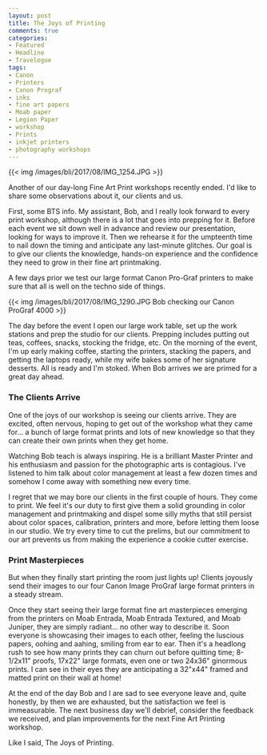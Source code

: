 ```yaml
---
layout: post
title: The Joys of Printing
comments: true
categories:
- Featured
- Headline
- Travelogue
tags:
- Canon
- Printers
- Canon Prograf 
- inks
- fine art papers
- Moab paper
- Legion Paper
- workshop
- Prints
- inkjet printers
- photography workshops
---
```


{{<  img /images/bli/2017/08/IMG_1254.JPG  >}}

Another of our day-long Fine Art Print workshops recently ended. I'd like to share some observations about it, our clients and us. 

<!--more-->

First, some BTS info. My assistant, Bob, and I really look forward to every print workshop, although there is a lot that goes into prepping for it. Before each event we sit down well in advance and review our presentation, looking for ways to improve it. Then we rehearse it for the umpteenth time to nail down the timing and anticipate any last-minute glitches. Our goal is to give our clients the knowledge, hands-on experience and the confidence they need to grow in their fine art printmaking. 

A few days prior we test our large format Canon Pro-Graf printers to make sure that all is well on the techno side of things. 

{{<  img /images/bli/2017/08/IMG_1290.JPG Bob checking our Canon ProGraf 4000  >}}

The day before the event I open our large work table, set up the work stations and prep the studio for our clients. Prepping includes putting out teas, coffees, snacks, stocking the fridge, etc. On the  morning of the event, I'm up early making coffee, starting the printers, stacking the papers, and getting the laptops ready, while my wife bakes some of her signature desserts. All is ready and I'm stoked. When Bob arrives we are primed for a great day ahead. 

### The Clients Arrive

One of the joys of our workshop is seeing our clients arrive. They are excited, often nervous, hoping to get out of the workshop what they came for... a bunch of large format prints and lots of new knowledge so that they can create their own prints when they get home. 

Watching Bob teach is always inspiring. He is a brilliant Master Printer and his enthusiasm and passion for the photographic arts is contagious. I've listened to him talk about color  management at least a few dozen times and somehow I come away with something new every time. 

I regret that we may bore our clients in the first couple of hours. They come to print. We feel it's our duty to first give them a solid grounding in color management and printmaking and dispel some silly myths that still persist about color spaces, calibration, printers and more, before letting them loose in our studio. We try every time to cut the prelims, but our commitment to our art prevents us from making the experience a cookie cutter exercise. 

### Print Masterpieces

But when they finally start printing the room just lights up! Clients joyously send their images to our four Canon Image ProGraf large format printers in a steady stream. 

Once they start seeing their large format fine art masterpieces emerging from the printers on Moab Entrada, Moab Entrada Textured, and Moab Juniper, they are simply radiant... no other way to describe it. Soon everyone is showcasing their images to each other, feeling the luscious papers, oohing and aahing, smiling from ear to ear. Then it's a headlong rush to see how many prints they can churn out before quitting time; 8-1/2x11" proofs, 17x22" large formats, even one or two 24x36" ginormous prints. I can see in their eyes they are anticipating a 32"x44" framed and matted print on their wall at home!

At the end of the day Bob and I are sad to see everyone leave and, quite honestly, by then we are exhausted, but the satisfaction we feel is immeasurable. The next business day we'll debrief, consider the feedback we received, and plan improvements for the next Fine Art Printing workshop. 

Like I said, The Joys of Printing. 

 






